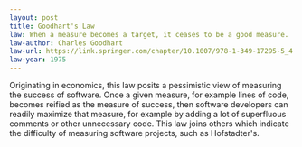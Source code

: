 ```yaml
---
layout: post
title: Goodhart's Law
law: When a measure becomes a target, it ceases to be a good measure.
law-author: Charles Goodhart
law-url: https://link.springer.com/chapter/10.1007/978-1-349-17295-5_4
law-year: 1975
---
```


Originating in economics, this law posits a pessimistic view of measuring the success of software. Once a given measure, for example lines of code, becomes reified as the measure of success, then software developers can readily maximize that measure, for example by adding a lot of superfluous comments or other unnecessary code. This law joins others which indicate the difficulty of measuring software projects, such as Hofstadter's.